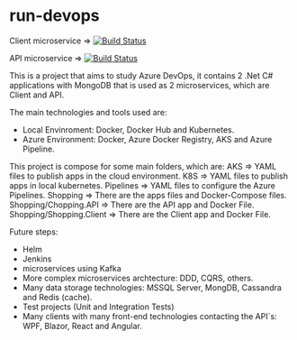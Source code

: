 # run-devops

Client microservice => [![Build Status](https://dev.azure.com/liapisbpro2/shopping/_apis/build/status/ShoppingClient-Pipeline?branchName=main)](https://dev.azure.com/liapisbpro2/shopping/_build/latest?definitionId=4&branchName=main)

API microservice => [![Build Status](https://dev.azure.com/liapisbpro2/shopping/_apis/build/status/ShoppingAPI-Pipeline?branchName=main)](https://dev.azure.com/liapisbpro2/shopping/_build/latest?definitionId=3&branchName=main)

This is a project that aims to study Azure DevOps, it contains 2 .Net C# applications with MongoDB that is used as 2 microservices, which are Client and API.

The main technologies and tools used are:
 - Local Envinroment: Docker, Docker Hub and Kubernetes.
 - Azure Environment: Docker, Azure Docker Registry, AKS and Azure Pipeline.
 
 This project is compose for some main folders, which are:
 AKS => YAML files to publish apps in the cloud environment.
 K8S => YAML files to publish apps in local kubernetes.
 Pipelines => YAML files to configure the Azure Pipelines.
 Shopping => There are the apps files and Docker-Compose files.
 Shopping/Chopping.API => There are the API app and Docker File.
 Shopping/Shopping.Client => There are the Client app and Docker File.
 
 Future steps: 
  - Helm
  - Jenkins
  - microservices using Kafka
  - More complex microservices archtecture: DDD, CQRS, others.
  - Many data storage technologies: MSSQL Server, MongDB, Cassandra and Redis (cache).
  - Test projects (Unit and Integration Tests)
  - Many clients with many front-end technologies contacting the API`s: WPF, Blazor, React and Angular.
